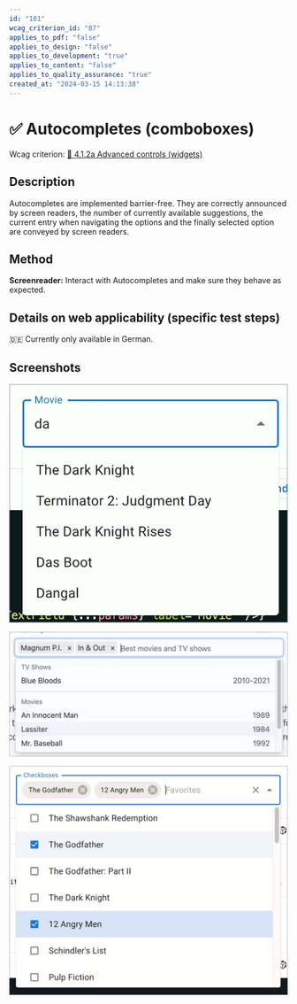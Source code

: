 ```yaml
---
id: "101"
wcag_criterion_id: "87"
applies_to_pdf: "false"
applies_to_design: "false"
applies_to_development: "true"
applies_to_content: "false"
applies_to_quality_assurance: "true"
created_at: "2024-03-15 14:13:38"
---
```


# ✅ Autocompletes (comboboxes)

Wcag criterion: [📜 4.1.2a Advanced controls (widgets)](..)

## Description

Autocompletes are implemented barrier-free. They are correctly announced by screen readers, the number of currently available suggestions, the current entry when navigating the options and the finally selected option are conveyed by screen readers.

## Method

**Screenreader:** Interact with Autocompletes and make sure they behave as expected.

## Details on web applicability (specific test steps)

🇩🇪 Currently only available in German.

## Screenshots

![Material UI Autocomplete](images/typisches-autocomplete.png)

![Autocomplete mit Pills](images/autocomplete-mit-pills.png)

![Multi-Select mit Pills](images/multi-select-mit-pills.png)